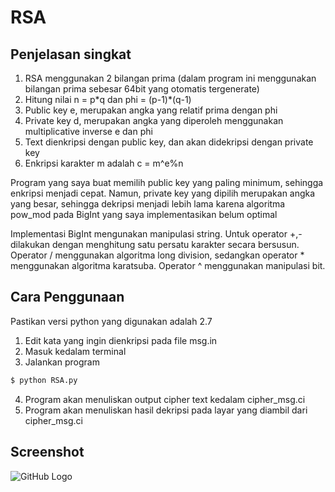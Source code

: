 # RSA

## Penjelasan singkat

1. RSA menggunakan 2 bilangan prima (dalam program ini menggunakan bilangan prima sebesar 64bit yang otomatis tergenerate)
2. Hitung nilai n = p\*q dan phi = (p-1)\*(q-1)
3. Public key e, merupakan angka yang relatif prima dengan phi
4. Private key d, merupakan angka yang diperoleh menggunakan multiplicative inverse e dan phi
5. Text dienkripsi dengan public key, dan akan didekripsi dengan private key
6. Enkripsi karakter m adalah c = m^e%n

Program yang saya buat memilih public key yang paling minimum, sehingga enkripsi menjadi cepat. Namun, private key yang dipilih merupakan angka yang besar, sehingga dekripsi menjadi lebih lama karena algoritma pow_mod pada BigInt yang saya implementasikan belum optimal

Implementasi BigInt mengunakan manipulasi string. Untuk operator +,- dilakukan dengan menghitung satu persatu karakter secara bersusun. Operator / menggunakan algoritma long division, sedangkan operator * menggunakan algoritma karatsuba. Operator ^ menggunakan manipulasi bit.

## Cara Penggunaan

Pastikan versi python yang digunakan adalah 2.7

1. Edit kata yang ingin dienkripsi pada file msg.in
2. Masuk kedalam terminal
3. Jalankan program
```sh
$ python RSA.py
```
4. Program akan menuliskan output cipher text kedalam cipher_msg.ci
5. Program akan menuliskan hasil dekripsi pada layar yang diambil dari cipher_msg.ci

## Screenshot

![GitHub Logo](https://github.com/deryrahman/Tugas2-Ca-IRK2015/blob/master/Dery%20-%2013515097/screenshot.png)
